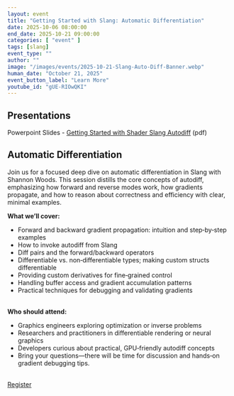 ```yaml
---
layout: event
title: "Getting Started with Slang: Automatic Differentiation"
date: 2025-10-06 08:00:00
end_date: 2025-10-21 09:00:00
categories: [ "event" ]
tags: [slang]
event_type: ""
author: ""
image: "/images/events/2025-10-21-Slang-Auto-Diff-Banner.webp"
human_date: "October 21, 2025"
event_button_label: "Learn More"
youtube_id: "gUE-RIOwQKI"
---
```


## Presentations
Powerpoint Slides - [Getting Started with Shader Slang Autodiff](/images/events/2025-10-06-Getting-Started-with-Slang-Autodiff.pdf) (pdf)

## Automatic Differentiation

Join us for a focused deep dive on automatic differentiation in Slang with Shannon Woods. This session distills the core concepts of autodiff, emphasizing how forward and reverse modes work, how gradients propagate, and how to reason about correctness and efficiency with clear, minimal examples.

**What we’ll cover:**
- Forward and backward gradient propagation: intuition and step‑by‑step examples
- How to invoke autodiff from Slang
- Diff pairs and the forward/backward operators
- Differentiable vs. non‑differentiable types; making custom structs differentiable
- Providing custom derivatives for fine‑grained control
- Handling buffer access and gradient accumulation patterns
- Practical techniques for debugging and validating gradients
<br><br>

**Who should attend:**
- Graphics engineers exploring optimization or inverse problems
- Researchers and practitioners in differentiable rendering or neural graphics
- Developers curious about practical, GPU‑friendly autodiff concepts
- Bring your questions—there will be time for discussion and hands‑on gradient debugging tips.  


<p><br><a class="btn btn-primary" href="https://khronosgroup.zoom.us/webinar/register/WN_ynYZnewkRvmoM5Fgbx-iYA" target="_blank">Register</a></p>
